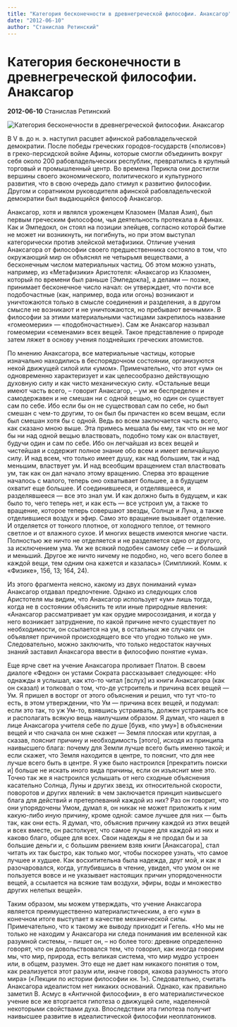 ```yaml
---
title: "Категория бесконечности в древнегреческой философии. Анаксагор"
date: "2012-06-10"
author: "Станислав Ретинский"
---
```


# Категория бесконечности в древнегреческой философии. Анаксагор

**2012-06-10** Станислав Ретинский

![Категория бесконечности в древнегреческой философии. Анаксагор](http://psyfaq.ru/images/publs/176/announce_176_r395_size200x400.jpg)

В V в. до н. э. наступил расцвет афинской рабовладельческой демократии. После победы греческих городов-государств («полисов») в греко-персидской войне Афины, которые смогли объединить вокруг себя около 200 рабовладельческих республик, превратились в крупный торговый и промышленный центр. Во времена Перикла они достигли вершины своего экономического, политического и культурного развития, что в свою очередь дало стимул к развитию философии. Другом и соратником руководителя афинской рабовладельческой демократии был выдающийся философ Анаксагор.

Анаксагор, хотя и являлся уроженцем Клазомен (Малая Азия), был первым греческим философом, чья деятельность протекала в Афинах. Как и Эмпедокл, он стоял на позиции элейцев, согласно которой бытие не может ни возникнуть, ни погибнуть, но при этом выступал категорически против элейской метафизики. Отличие учения Анаксагора от философии своего предшественника состояло в том, что окружающий мир он объяснял не четырьмя веществами, а бесконечным числом материальных частиц. Об этом можно узнать, например, из «Метафизики» Аристотеля: «Анаксагор из Клазомен, который по времени был раньше [Эмпедокла], а делами — позже, принимает бесконечное число начал: он утверждает, что почти все подобочастные (как, например, вода или огонь) возникают и уничтожаются только в смысле соединения и разделения, а в другом смысле не возникают и не уничтожаются, но пребывают вечными». В философии за этими материальными частицами закрепилось название «гомеомерии» — «подобночастные»). Сам же Анаксагор называл гомеомерии «семенами» всех вещей. Такое представление о природе затем ляжет в основу учения позднейших греческих атомистов.

По мнению Анаксагора, все материальные частицы, которые изначально находились в беспорядочном состоянии, организуются некой движущей силой или «умом». Примечательно, что этот «ум» он одновременно характеризует и как целесообразно действующую духовную силу и как чисто механическую силу. «Остальные вещи имеют часть всего, – говорит Анаксагор, – ум же беспределен и самодержавен и не смешан ни с одной вещью, но один он существует сам по себе. Ибо если бы он не существовал сам по себе, но был смешан с чем-то другим, то он был бы причастен ко всем вещам, если был смешан хотя бы с одной. Ведь во всем заключается часть всего, как сказано мною выше. Эта примесь мешала бы ему, так что он не мог бы ни над одной вещью властвовать, подобно тому как он властвует, будучи один и сам по себе. Ибо он легчайшая из всех вещей и чистейшая и содержит полное знание обо всем и имеет величайшую силу. И над всем, что только имеет душу, как над большим, так и над меньшим, властвует ум. И над всеобщим вращением стал властвовать ум, так как он дал начало этому вращению. Сперва это вращение началось с малого, теперь оно охватывает большее, а в будущем охватит еще большее. И соединившееся, и отделявшееся, и разделявшееся — все это знал ум. И как должно быть в будущем, и как было то, чего теперь нет, и как есть — все устроил ум, а также то вращение, которое теперь совершают звезды, Солнце и Луна, а также отделившиеся воздух и эфир. Само это вращение вызывает отделение. И отделяется от тонкого плотное, от холодного теплое, от темного светлое и от влажного сухое. И многих веществ имеются многие части. Полностью же ничто не отделяется и не разделяется одно от другого, за исключением ума. Ум же всякий подобен самому себе — и больший и меньший. Другое же ничто ничему не подобно, но, чего всего более в каждой вещи, тем одним она кажется и казалась» (Симпликий. Комм. к «Физике», 156, 13; 164, 24).

Из этого фрагмента неясно, какому из двух пониманий «ума» Анаксагор отдавал предпочтение. Однако из следующих слов Аристотеля мы видим, что Анаксагор использует «ум» лишь тогда, когда не в состоянии объяснить те или иные природные явления: «Анаксагор рассматривает ум как орудие миросозидания, и когда у него возникает затруднение, по какой причине нечто существует по необходимости, он ссылается на ум, в остальных же случаях он объявляет причиной происходящего все что угодно только не ум». Следовательно, можно заключить, что только недостаток научных знаний заставил Анаксагора ввести в философию понятие «ума».

Еще ярче свет на учение Анаксагора проливает Платон. В своем диалоге «Федон» он устами Сократа рассказывает следующее: «Но однажды я услышал, как кто-то читал [вслух] из книги Анаксагора (как он сказал) и толковал о том, что-де устроитель и причина всех вещей — Ум. Я пришел в восторг от этого объяснения и решил, что тут что-то есть, в этом утверждении, что Ум — причина всех вещей, и подумал: если это так, то уж Ум-то, взявшись устраивать, должен устраивать все и располагать всякую вещь наилучшим образом. Я думал, что нашел в лице Анаксагора учителя себе по душе [букв, «по уму»] в объяснении вещей и что сначала он мне скажет — Земля плоская или круглая, а сказав, пояснит причину и необходимость [этого], исходя из принципа наивысшего блага: почему для Земли лучше всего быть именно такой; и если скажет, что Земля находится в центре, то пояснит, что для нее лучше всего быть в центре. Я уже было настроился [прекратить поиски и] больше не искать иного вида причины, если он изъяснит мне это. Точно так же я настроился услышать от него сходные объяснения касательно Солнца, Луны и других звезд, их относительной скорости, поворотов и других явлений: в чем заключается принцип наивысшего блага для действий и претерпеваний каждой из них? Раз он говорит, что они упорядочены Умом, думал я, он никак не может приложить к ним какую-либо иную причину, кроме одной: самое лучшее для них — быть так, как они есть. Я думал, что, объяснив причину каждой из этих вещей и всех вместе, он растолкует, что самое лучшее для каждой из них и каково благо, общее для всех. Свои надежды я не продал бы и за большие деньги и, с большим рвением взяв книги [Анаксагора], стал читать их так быстро, как только мог, чтобы поскорее узнать, что самое лучшее и худшее. Как восхитительна была надежда, друг мой, и как я разочаровался, когда, углубившись в чтение, увидел, что умом он не пользуется вовсе и не указывает настоящих причин упорядоченности вещей, а ссылается на всякие там воздухи, эфиры, воды и множество других нелепых вещей».

Таким образом, мы можем утверждать, что учение Анаксагора является преимущественно материалистическим, а его «ум» в конечном итоге выступает в качестве механической силы. Примечательно, что к такому же выводу приходит и Гегель. «Но мы не только не находим у Анаксагора ни следа понимания им вселенной как разумной системы, – пишет он, – но более того: древние определенно говорят, что он довольствовался тем, что говорил, как иногда говорим мы, что мир, природа, есть великая система, что мир мудро устроен или, в общем, разумен. Это еще не дает нам никакого понятия о том, как реализуется этот разум или, иначе говоря, какова разумность этого мира» («Лекции по истории философии кн. 1»). Следовательно, считать Анаксагора идеалистом нет никаких оснований. Однако, как правильно заметил В. Асмус в «Античной философии», в его материалистическое учение все же вторгается гипотеза о движущей силе, наделенной некоторыми свойствами духа. Впоследствии эта гипотеза получит наивысшее развитие в идеалистической философии неоплатоников.